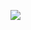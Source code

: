 [![]([https://raw.githubusercontent.com/jasonlong/jasonlong/main/chat.svg])](https://adhil-b.github.io/)
